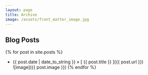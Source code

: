 ```yaml
---
layout: page
title: Archive
image: /assets/front_matter_image.jpg
---
```


## Blog Posts

{% for post in site.posts %}
  * {{ post.date | date_to_string }} &raquo; [ {{ post.title }} ]({{ post.url }})  <br> ![image]({{ post.image }})
{% endfor %}
